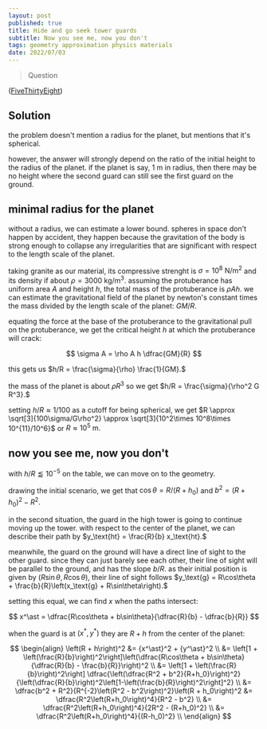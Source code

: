 ```yaml
---
layout: post
published: true
title: Hide and go seek tower guards
subtitle: Now you see me, now you don't
tags: geometry approximation physics materials
date: 2022/07/03
---
```


>Question

<!--more-->

([FiveThirtyEight](URL))

## Solution

the problem doesn't mention a radius for the planet, but mentions that it's spherical. 

however, the answer will strongly depend on the ratio of the initial height to the radius of the planet. if the planet is say, 1 m in radius, then there may be no height where the second guard can still see the first guard on the ground. 

## minimal radius for the planet

without a radius, we can estimate a lower bound. spheres in space don't happen by accident, they happen because the gravitation of the body is strong enough to collapse any irregularities that are significant with respect to the length scale of the planet. 

taking granite as our material, its compressive strenght is $\sigma = 10^8 \text{ N/m}^2$ and its density if about $\rho = 3000 \text{ kg/m}^3.$ assuming the protuberance has uniform area $A$ and height $h$, the total mass of the protuberance is $\rho A h.$ we can estimate the gravitational field of the planet by newton's constant times the mass divided by the length scale of the planet: $GM/R.$ 

equating the force at the base of the protuberance to the gravitational pull on the protuberance, we get the critical height $h$ at which the protuberance will crack:

$$
  \sigma A = \rho A h \dfrac{GM}{R}
$$

this gets us $h/R = \frac{\sigma}{\rho} \frac{1}{GM}.$

the mass of the planet is about $\rho R^3$ so we get $h/R = \frac{\sigma}{\rho^2 G R^3}.$

setting $h/R \approx 1/100$ as a cutoff for being spherical, we get $R \approx \sqrt[3]{100\sigma/G\rho^2} \approx \sqrt[3]{10^2\times 10^8\times 10^{11}/10^6}$ or $R\approx 10^5\text{ m}.$

## now you see me, now you don't

with $h/R \lessapprox 10^{-5}$ on the table, we can move on to the geometry. 

drawing the initial scenario, we get that $\cos\theta = R/(R + h_0)$ and $b^2 = (R + h_0)^2 - R^2.$

in the second situation, the guard in the high tower is going to continue moving up the tower. with respect to the center of the planet, we can describe their path by $y_\text{ht} = \frac{R}{b} x_\text{ht}.$

meanwhile, the guard on the ground will have a direct line of sight to the other guard. since they can just barely see each other, their line of sight will be parallel to the ground, and has the slope $b/R.$ as their initial position is given by $(R\sin\theta, R\cos\theta),$ their line of sight follows $y_\text{g} = R\cos\theta + \frac{b}{R}\left(x_\text{g} + R\sin\theta\right).$

setting this equal, we can find $x$ when the paths intersect:

$$
  x^\ast = \dfrac{R\cos\theta + b\sin\theta}{\dfrac{R}{b} - \dfrac{b}{R}}
$$

when the guard is at $\left(x^\ast, y^\ast\right)$ they are $R+h$ from the center of the planet:

$$
  \begin{align}
  \left(R + h\right)^2 &= {x^\ast}^2 + {y^\ast}^2 \\
  &= \left[1 + \left(\frac{R}{b}\right)^2\right]\left(\dfrac{R\cos\theta + b\sin\theta}{\dfrac{R}{b} - \frac{b}{R}}\right)^2 \\
    &= \left[1 + \left(\frac{R}{b}\right)^2\right] \dfrac{\left(\dfrac{R^2 + b^2}{R+h_0}\right)^2}{\left(\dfrac{R}{b}\right)^2\left[1-\left(\frac{b}{R}\right)^2\right]^2} \\
    &= \dfrac{b^2 + R^2}{R^{-2}\left(R^2 - b^2\right)^2}\left(R + h_0\right)^2
    &= \dfrac{R^2\left(R+h_0\right)^4}{R^2 - b^2} \\
    &= \dfrac{R^2\left(R+h_0\right)^4}{2R^2 - (R+h_0)^2} \\
    &= \dfrac{R^2\left(R+h_0\right)^4}{(R-h_0)^2} \\
  \end{align}
$$

<br>
